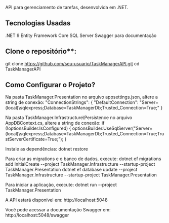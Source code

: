 API para gerenciamento de tarefas, desenvolvida em .NET.

## Tecnologias Usadas
.NET 9
Entity Framework Core
SQL Server
Swagger para documentação

## Clone o repositório**:
git clone https://github.com/seu-usuario/TaskManagerAPI.git
cd TaskManagerAPI

## Como Configurar o Projeto?
Na pasta TaskManager.Presentation no arquivo appsettings.json, altere a string de conexão:
"ConnectionStrings": {
   "DefaultConnection": "Server=(local)\\sqlexpress;Database=TaskManagerDb;Trusted_Connection=True;"
}

Na pasta TaskManager.Infrastructure\Persistence no arquivo AppDBContext.cs, altere a string de conexão:
if (!optionsBuilder.IsConfigured)
{
    optionsBuilder.UseSqlServer("Server=(local)\\sqlexpress;Database=TaskManagerDb;Trusted_Connection=True;TrustServerCertificate=True;");
}

Instale as dependências:
dotnet restore

Para criar as migrations e o banco de dados, execute:
dotnet ef migrations add InitialCreate --project TaskManager.Infrastructure --startup-project TaskManager.Presentation
dotnet ef database update --project TaskManager.Infrastructure --startup-project TaskManager.Presentation

Para iniciar a aplicação, execute:
dotnet run --project TaskManager.Presentation

A API estará disponível em:
http://localhost:5048

Você pode acessar a documentação Swagger em:
http://localhost:5048/swagger
